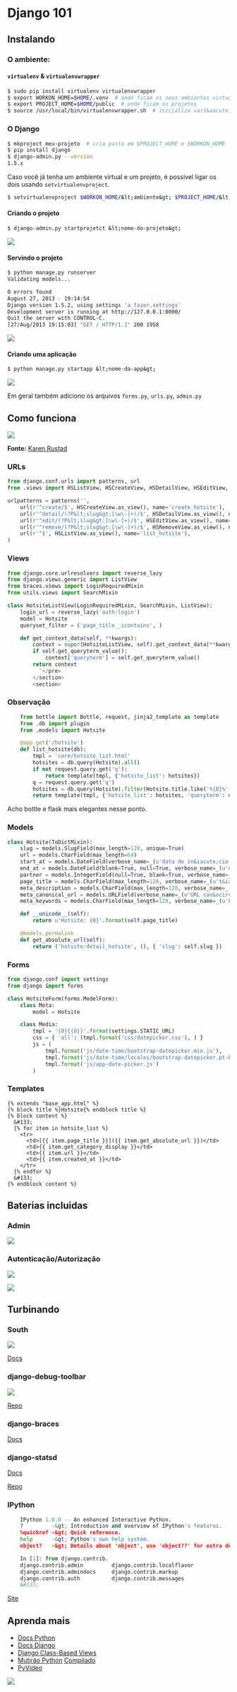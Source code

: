 # Django 101

## Instalando

### O ambiente:

#### `virtualenv` &amp; `virtualenvwrapper`

```bash
$ sudo pip install virtualenv virtualenvwrapper
$ export WORKON_HOME=$HOME/.venv  # onde ficam os seus ambientes virtuais
$ export PROJECT_HOME=$HOME/public  # onde ficam os projetos
$ source /usr/local/bin/virtualenvwrapper.sh  # inicializa vari&aacute;veis de ambiente
```

### O Django

```bash
$ mkproject meu-projeto  # cria pasta em $PROJECT_HOME e $WORKON_HOME
$ pip install django
$ django-admin.py --version
1.5.x
```

Caso voc&ecirc; j&aacute; tenha um ambiente virtual e um projeto, &eacute; poss&iacute;vel ligar os dois usando `setvirtualenvproject`.

```bash
$ setvirtualenvproject $WORKON_HOME/&lt;ambiente&gt; $PROJECT_HOME/&lt;projeto&gt;
```

#### Criando o projeto

```bash
$ django-admin.py startprojetct &lt;nome-do-projeto&gt;
```

![](/static/img/pres_django_proj_structure.png)

#### Servindo o projeto

```bash
$ python manage.py runserver
Validating models...

0 errors found
August 27, 2013 - 19:14:54
Django version 1.5.2, using settings 'a_fazer.settings'
Development server is running at http://127.0.0.1:8000/
Quit the server with CONTROL-C.
[27/Aug/2013 19:15:03] "GET / HTTP/1.1" 200 1958
```

![](/static/img/pres_django_server.png)

#### Criando uma aplica&ccedil;&atilde;o

```bash
$ python manage.py startapp &lt;nome-da-app&gt;
```

![](/static/img/pres_django_app_structure.png)

Em geral tamb&eacute;m adiciono os arquivos `forms.py`, `urls.py`, `admin.py`

## Como funciona

![](/static/img/pres_django_req_resp_01.png)

**Fonte:** [Karen Rustad](http://littlegreenriver.com/weblog/2013/03/23/django-for-designers/)

### URLs

```python
from django.conf.urls import patterns, url
from .views import HSListView, HSCreateView, HSDetailView, HSEditView, HSRemoveView

urlpatterns = patterns('',
    url(r'^create/$', HSCreateView.as_view(), name='create_hotsite'),
    url(r'^detail/(?P&lt;slug&gt;[\w\-]+)/$', HSDetailView.as_view(), name='detail_hotsite'),
    url(r'^edit/(?P&lt;slug&gt;[\w\-]+)/$', HSEditView.as_view(), name='edit_hotsite'),
    url(r'^remove/(?P&lt;slug&gt;[\w\-]+)/$', HSRemoveView.as_view(), name='delete_hotsite'),
    url(r'^$', HSListView.as_view(), name='list_hotsite'),
)
```

### Views

```python
from django.core.urlresolvers import reverse_lazy
from django.views.generic import ListView
from braces.views import LoginRequiredMixin
from utils.views import SearchMixin

class HotsiteListView(LoginRequiredMixin, SearchMixin, ListView):
    login_url = reverse_lazy('auth:login')
    model = Hotsite
    queryset_filter = ('page_title__icontains', )

    def get_context_data(self, **kwargs):
        context = super(HotsiteListView, self).get_context_data(**kwargs)
        if self.get_queryterm_value():
            context['queryterm'] = self.get_queryterm_value()
        return context
          `</pre>
        </section>
        <section>
```

### Observa&ccedil;&atilde;o

```python
    from bottle import Bottle, request, jinja2_template as template
    from .db import plugin
    from .models import Hotsite

    @app.get('/hotsite')
    def list_hotsite(db):
        tmpl = 'core/hotsite_list.html'
        hotsites = db.query(Hotsite).all()
        if not request.query.get('q'):
            return template(tmpl, {'hotsite_list': hotsites})
        q = request.query.get('q')
        hotsites = db.query(Hotsite).filter(Hotsite.title.like('%{0}%'.format(q)))
        return template(tmpl, {'hotsite_list': hotsites, 'queryterm': q})
```

Acho bottle e flask mais elegantes nesse ponto.

### Models

```python
class Hotsite(ToDictMixin):
    slug = models.SlugField(max_length=128, unique=True)
    url = models.CharField(max_length=64)
    start_at = models.DateField(verbose_name=_(u'data de in&iacute;cio'))
    end_at = models.DateField(blank=True, null=True, verbose_name=_(u'data de sa&iacute;da'))
    partner = models.IntegerField(null=True, blank=True, verbose_name=_(u'parceiro'))
    page_title = models.CharField(max_length=128, verbose_name=_(u't&iacute;tulo'))
    meta_description = models.CharField(max_length=128, verbose_name=_(u'descri&ccedil;&atilde;o'))
    meta_canonical_url = models.URLField(verbose_name=_(u'URL can&ocirc;nica'))
    meta_keywords = models.CharField(max_length=128, verbose_name=_(u'keywords'))

    def __unicode__(self):
        return u'Hotsite: {0}'.format(self.page_title)

    @models.permalink
    def get_absolute_url(self):
        return ('hotsite:detail_hotsite', (), { 'slug': self.slug })
```

### Forms

```python
from django.conf import settings
from django import forms

class HotsiteForm(forms.ModelForm):
    class Meta:
        model = Hotsite

    class Media:
        tmpl = '{0}{{0}}'.format(settings.STATIC_URL)
        css = { 'all': (tmpl.format('css/datepicker.css'), ) }
        js = (
            tmpl.format('js/date-time/bootstrap-datepicker.min.js'),
            tmpl.format('js/date-time/locales/bootstrap-datepicker.pt-BR.js'),
            tmpl.format('js/app-date-picker.js')
        )
```

### Templates

    {% extends "base_app.html" %}
    {% block title %}Hotsite{% endblock title %}
    {% block content %}
      &#133;
      {% for item in hotsite_list %}
        <tr>
          <td>[{{ item.page_title }}]({{ item.get_absolute_url }})</td>
          <td>{{ item.get_category_display }}</td>
          <td>{{ item.url }}</td>
          <td>{{ item.created_at }}</td>
        </tr>
      {% endfor %}
      &#133;
    {% endblock content %}

## Baterias incluidas

### Admin

![](/static/img/pres_django_admin.png)

### Autentica&ccedil;&atilde;o/Autoriza&ccedil;&atilde;o

![](/static/img/pres_django_autenticacao.png)

![](/static/img/pres_django_autorizacao.png)

## Turbinando

### South

![](/static/img/pres_south.jpg)

[Docs](http://south.readthedocs.org/en/latest/)

### django-debug-toolbar

![](/static/img/pres_debug_toolbar.png)

[Repo](https://github.com/django-debug-toolbar/django-debug-toolbar)

### django-braces

[Docs](http://django-braces.readthedocs.org/en/latest/index.html)

### django-statsd

[Docs](http://django-statsd.readthedocs.org/en/latest/index.html)

[Repo](https://github.com/andymckay/django-statsd)

### IPython

```python
    IPython 1.0.0 -- An enhanced Interactive Python.
    ?         -&gt; Introduction and overview of IPython's features.
    %quickref -&gt; Quick reference.
    help      -&gt; Python's own help system.
    object?   -&gt; Details about 'object', use 'object??' for extra details.

    In [1]: from django.contrib.
    django.contrib.admin         django.contrib.localflavor
    django.contrib.admindocs     django.contrib.markup
    django.contrib.auth          django.contrib.messages
    &#133;
```

[Site](http://ipython.org/)

## Aprenda mais

* [Docs Python](http://docs.python.org/2.7/)
* [Docs Django](https://docs.djangoproject.com/en/1.5/)
* [Django Class-Based Views](http://http://ccbv.co.uk/)
* [Mutir&atilde;o Python](https://www.facebook.com/pycursos)
  [Compilado](http://goo.gl/E4j8cV)
* [PyVideo](http://pyvideo.org/)

[
  ![](/static/img/pres_tsd.png)
](https://django.2scoops.org/)
